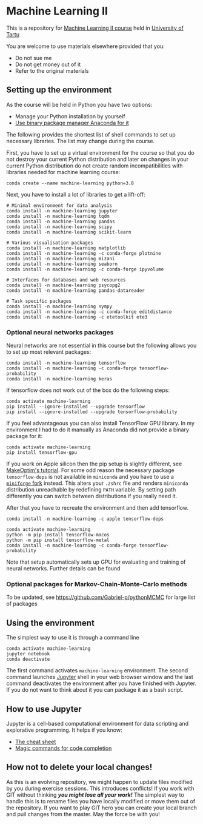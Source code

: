 # Machine Learning II

This is a repository for [Machine Learning II course](https://courses.cs.ut.ee/2019/ml-ii/spring/Main/HomePage) held in [University of Tartu](https://www.cs.ut.ee/et)

You are welcome to use materials elsewhere provided that you:

* Do not sue me
* Do not get money out of it
* Refer to the original materials


## Setting up the environment

As the course will be held in Python you have two options:

* Manage your Python installation by yourself
* [Use binary package manager Anaconda for it](https://conda.io/docs/user-guide/tasks/manage-environments.html#creating-an-environment-with-commands)

The following provides the shortest list of shell commands to set up necessary libraries.
The list may change during the course.

First, you have to set up a virtual environment for the course so that you do not destroy your current Python distribution and later on changes in your current Python distribution do not create random incompatibilities with libraries needed for machine learning course:

```
conda create --name machine-learning python=3.8
```

Next, you have to install a lot of libraries to get a lift-off:

```
# Minimal environment for data analysis
conda install -n machine-learning jupyter
conda install -n machine-learning tqdm
conda install -n machine-learning pandas
conda install -n machine-learning scipy
conda install -n machine-learning scikit-learn

# Various visualisation packages
conda install -n machine-learning matplotlib
conda install -n machine-learning -c conda-forge plotnine
conda install -n machine-learning mizani
conda install -n machine-learning seaborn
conda install -n machine-learning -c conda-forge ipyvolume

# Interfaces for databases and web resources
conda install -n machine-learning psycopg2
conda install -n machine-learning pandas-datareader

# Task specific packages
conda install -n machine-learning sympy
conda install -n machine-learning -c conda-forge editdistance
conda install -n machine-learning -c etetoolkit ete3
```

### Optional neural networks packages

Neural networks are not essential in this course but the following allows you to set up most relevant packages:

```
conda install -n machine-learning tensorflow
conda install -n machine-learning -c conda-forge tensorflow-probability
conda install -n machine-learning keras
```

If tensorflow does not work out of the box do the following steps:

```
conda activate machine-learning
pip install --ignore-installed --upgrade tensorflow
pip install --ignore-installed --upgrade tensorflow-probability
```

If you feel advantageous you can also install TensorFlow GPU library.
In my environment I had to do it manually as Anaconda did not provide a binary package for it:

```
conda activate machine-learning
pip install tensorflow-gpu
```


If you work on Apple silicon then the pip setup is slightly different, see [MakeOptim's tutorial](https://makeoptim.com/en/deep-learning/tensorflow-metal).
For some odd reason the necessary package `tensorflow-deps` is not available in `miniconda` and you have to use a [`miniforge` fork](https://github.com/conda-forge/miniforge) instead.
This alters your `.zshrc` file and renders `miniconda` distribution unreachable by redefining `PATH` variable.
By setting path differently you can switch between distributions if you really need it.

After that you have to recreate the environment and then add tensorflow.

```
conda install -n machine-learning -c apple tensorflow-deps

conda activate machine-learning
python -m pip install tensorflow-macos
python -m pip install tensorflow-metal
conda install -n machine-learning -c conda-forge tensorflow-probability
```

Note that setup automatically sets up GPU for evaluating and training of neural networks.
Further details can be found    


### Optional packages for Markov-Chain-Monte-Carlo methods

To be updated, see https://github.com/Gabriel-p/pythonMCMC for large list of packages


## Using the environment

The simplest way to use it is through a command line

```
conda activate machine-learning
jupyter notebook
conda deactivate
```

The first command activates `machine-learning` environment.
The second command launches [Jupyter](https://jupyter.org) shell in your web browser window and the last command deactivates the environment after you have finished with Jupyter. If you do not want to think about it you can package it as a bash script.

## How to use Jupyter

Jupyter is a cell-based computational environment for data scripting and explorative programming. It helps if you know:

* [The cheat sheet](https://www.dataquest.io/blog/jupyter-notebook-tips-tricks-shortcuts/)
* [Magic commands for code completion](https://forums.fast.ai/t/jupyter-notebook-how-to-enable-intellisense/8636)  

## How not to delete your local changes!

As this is an evolving repository, we might happen to update files modified by you during exercise sessions.
This introduces conflicts! If you work with GIT without thinking ***you might lose all your work!***
The simplest way to handle this is to rename files you have locally modified or move them out of the repository.
If you want to play GIT hero you can create your local branch and pull changes from the master.
May the force be with you!
